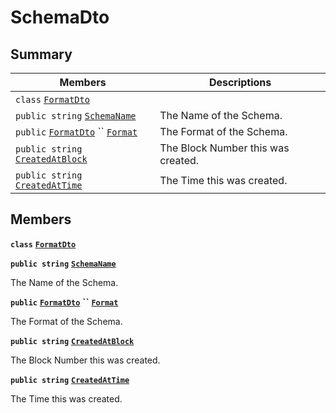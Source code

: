 # SchemaDto

## Summary

| Members                                                                                                                                                                                                                                                                                                                                                                               | Descriptions                       |
| ------------------------------------------------------------------------------------------------------------------------------------------------------------------------------------------------------------------------------------------------------------------------------------------------------------------------------------------------------------------------------------- | ---------------------------------- |
| `class` [`FormatDto`](AtomicMarketApiClient--Transfers--TransfersDto--DataDto--AssetDto--SchemaDto--FormatDto.md)                                                                                                                                                                                                                                                                     |                                    |
| `public string` [`SchemaName`](AtomicMarketApiClient--Transfers--TransfersDto--DataDto--AssetDto--SchemaDto.md#class\_atomic\_market\_api\_client\_1\_1\_transfers\_1\_1\_transfers\_dto\_1\_1\_data\_dto\_1\_1\_asset\_dto\_1\_1\_schema\_dto\_1a50d439f0d7b1835a13ec1f4da383f957)                                                                                                   | The Name of the Schema.            |
| `public` [`FormatDto`](AtomicMarketApiClient--Transfers--TransfersDto--DataDto--AssetDto--SchemaDto--FormatDto.md) `` [`Format`](AtomicMarketApiClient--Transfers--TransfersDto--DataDto--AssetDto--SchemaDto.md#class\_atomic\_market\_api\_client\_1\_1\_transfers\_1\_1\_transfers\_dto\_1\_1\_data\_dto\_1\_1\_asset\_dto\_1\_1\_schema\_dto\_1ab4fe4d63207a5184d9e0c8a5aa54891c) | The Format of the Schema.          |
| `public string` [`CreatedAtBlock`](AtomicMarketApiClient--Transfers--TransfersDto--DataDto--AssetDto--SchemaDto.md#class\_atomic\_market\_api\_client\_1\_1\_transfers\_1\_1\_transfers\_dto\_1\_1\_data\_dto\_1\_1\_asset\_dto\_1\_1\_schema\_dto\_1a022adc431e5845376e250208a999e12d)                                                                                               | The Block Number this was created. |
| `public string` [`CreatedAtTime`](AtomicMarketApiClient--Transfers--TransfersDto--DataDto--AssetDto--SchemaDto.md#class\_atomic\_market\_api\_client\_1\_1\_transfers\_1\_1\_transfers\_dto\_1\_1\_data\_dto\_1\_1\_asset\_dto\_1\_1\_schema\_dto\_1a4cb9b4aaa1372df6dc2bb7d8f4916403)                                                                                                | The Time this was created.         |

## Members

**`class`** [**`FormatDto`**](AtomicMarketApiClient--Transfers--TransfersDto--DataDto--AssetDto--SchemaDto--FormatDto.md)

**`public string`** [**`SchemaName`**](AtomicMarketApiClient--Transfers--TransfersDto--DataDto--AssetDto--SchemaDto.md#class\_atomic\_market\_api\_client\_1\_1\_transfers\_1\_1\_transfers\_dto\_1\_1\_data\_dto\_1\_1\_asset\_dto\_1\_1\_schema\_dto\_1a50d439f0d7b1835a13ec1f4da383f957)

The Name of the Schema.

**`public`** [**`FormatDto`**](AtomicMarketApiClient--Transfers--TransfersDto--DataDto--AssetDto--SchemaDto--FormatDto.md) **``** [**`Format`**](AtomicMarketApiClient--Transfers--TransfersDto--DataDto--AssetDto--SchemaDto.md#class\_atomic\_market\_api\_client\_1\_1\_transfers\_1\_1\_transfers\_dto\_1\_1\_data\_dto\_1\_1\_asset\_dto\_1\_1\_schema\_dto\_1ab4fe4d63207a5184d9e0c8a5aa54891c)

The Format of the Schema.

**`public string`** [**`CreatedAtBlock`**](AtomicMarketApiClient--Transfers--TransfersDto--DataDto--AssetDto--SchemaDto.md#class\_atomic\_market\_api\_client\_1\_1\_transfers\_1\_1\_transfers\_dto\_1\_1\_data\_dto\_1\_1\_asset\_dto\_1\_1\_schema\_dto\_1a022adc431e5845376e250208a999e12d)

The Block Number this was created.

**`public string`** [**`CreatedAtTime`**](AtomicMarketApiClient--Transfers--TransfersDto--DataDto--AssetDto--SchemaDto.md#class\_atomic\_market\_api\_client\_1\_1\_transfers\_1\_1\_transfers\_dto\_1\_1\_data\_dto\_1\_1\_asset\_dto\_1\_1\_schema\_dto\_1a4cb9b4aaa1372df6dc2bb7d8f4916403)

The Time this was created.
